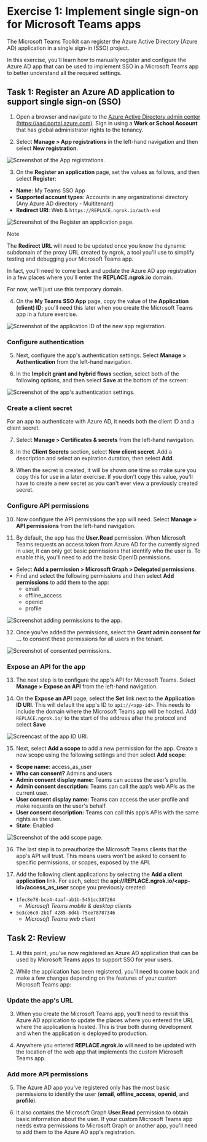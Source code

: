 # Exercise 1: Implement single sign-on for Microsoft Teams apps

The Microsoft Teams Toolkit can register the Azure Active Directory (Azure AD) application in a single sign-in (SSO) project.

In this exercise, you'll learn how to manually register and configure the Azure AD app that can be used to implement SSO in a Microsoft Teams app to better understand all the required settings.

## Task 1: Register an Azure AD application to support single sign-on (SSO)

1. Open a browser and navigate to the [Azure Active Directory admin center (https://aad.portal.azure.com)](https://aad.portal.azure.com). Sign in using a **Work or School Account** that has global administrator rights to the tenancy.

2. Select **Manage > App registrations** in the left-hand navigation and then select **New registration**.

![Screenshot of the App registrations.](../../Linked_Image_Files/4-Teams/sso/03-azure-ad-app-registration-01.png)

3. On the **Register an application** page, set the values as follows, and then select **Register**:

- **Name**: My Teams SSO App
- **Supported account types**: Accounts in any organizational directory (Any Azure AD directory - Multitenant)
- **Redirect URI**: Web & `https://REPLACE.ngrok.io/auth-end`

![Screenshot of the Register an application page.](../../Linked_Image_Files/4-Teams/sso/03-azure-ad-app-registration-02.png)

> [!NOTE]
> The **Redirect URL** will need to be updated once you know the dynamic subdomain of the proxy URL created by ngrok, a tool you'll use to simplify testing and debugging your Microsoft Teams app.
>
> In fact, you'll need to come back and update the Azure AD app registration in a few places where you'll enter the **REPLACE.ngrok.io** domain.
>
> For now, we'll just use this temporary domain.

4. On the **My Teams SSO App** page, copy the value of the **Application (client) ID**; you'll need this later when you create the Microsoft Teams app in a future exercise.

![Screenshot of the application ID of the new app registration.](../../Linked_Image_Files/4-Teams/sso/03-azure-ad-app-registration-03.png)

### Configure authentication

5. Next, configure the app's authentication settings. Select **Manage > Authentication** from the left-hand navigation.

6. In the **Implicit grant and hybrid flows** section, select both of the following options, and then select **Save** at the bottom of the screen:

![Screenshot of the app's authentication settings.](../../Linked_Image_Files/4-Teams/sso/03-azure-ad-app-registration-04.png)

### Create a client secret

For an app to authenticate with Azure AD, it needs both the client ID and a client secret.

7. Select **Manage > Certificates & secrets** from the left-hand navigation.

8. In the **Client Secrets** section, select **New client secret**. Add a description and select an expiration duration, then select **Add**.

9. When the secret is created, it will be shown one time so make sure you copy this for use in a later exercise. If you don't copy this value, you'll have to create a new secret as you can't ever view a previously created secret.

### Configure API permissions

10. Now configure the API permissions the app will need. Select **Manage > API permissions** from the left-hand navigation.

11. By default, the app has the **User.Read** permission. When Microsoft Teams requests an access token from Azure AD for the currently signed in user, it can only get basic permissions that identify who the user is. To enable this, you'll need to add the basic OpenID permissions.

- Select **Add a permission > Microsoft Graph > Delegated permissions**.
- Find and select the following permissions and then select **Add permissions** to add them to the app:
  - email
  - offline_access
  - openid
  - profile

![Screenshot adding permissions to the app.](../../Linked_Image_Files/4-Teams/sso/03-azure-ad-app-registration-05.png)

12. Once you've added the permissions, select the **Grant admin consent for ...** to consent these permissions for all users in the tenant.

![Screenshot of consented permissions.](../../Linked_Image_Files/4-Teams/sso/03-azure-ad-app-registration-06.png)

### Expose an API for the app

13. The next step is to configure the app's API for Microsoft Teams. Select **Manage > Expose an API** from the left-hand navigation.

14. On the **Expose an API** page, select the **Set** link next to the **Application ID URI**. This will default the app's ID to `api://<app-id>`. This needs to include the domain where the Microsoft Teams app will be hosted. Add `REPLACE.ngrok.io/` to the start of the address after the protocol and select **Save**

![Screencast of the app ID URI.](../../Linked_Image_Files/4-Teams/sso/03-azure-ad-app-registration-07.png)

15. Next, select **Add a scope** to add a new permission for the app. Create a new scope using the following settings and then select **Add scope**:

- **Scope name:** access_as_user
- **Who can consent?** Admins and users
- **Admin consent display name:** Teams can access the user’s profile.
- **Admin consent description:** Teams can call the app’s web APIs as the current user.
- **User consent display name:** Teams can access the user profile and make requests on the user's behalf.
- **User consent description:** Teams can call this app’s APIs with the same rights as the user.
- **State**: Enabled

![Screenshot of the add scope page.](../../Linked_Image_Files/4-Teams/sso/03-azure-ad-app-registration-08.png)

16. The last step is to preauthorize the Microsoft Teams clients that the app's API will trust. This means users won't be asked to consent to specific permissions, or scopes, exposed by the API.

17. Add the following client applications by selecting the **Add a client application** link. For each, select the **api://REPLACE.ngrok.io/\<app-id>/access_as_user** scope you previously created:

- `1fec8e78-bce4-4aaf-ab1b-5451cc387264`
  - *Microsoft Teams mobile & desktop clients*
- `5e3ce6c0-2b1f-4285-8d4b-75ee78787346`
  - *Microsoft Teams web client*

## Task 2: Review

1. At this point, you've now registered an Azure AD application that can be used by Microsoft Teams apps to support SSO for your users.

2. While the application has been registered, you'll need to come back and make a few changes depending on the features of your custom Microsoft Teams app:

### Update the app's URL

3. When you create the Microsoft Teams app, you'll need to revisit this Azure AD application to update the places where you entered the URL where the application is hosted. This is true both during development and when the application is deployed to production.

4. Anywhere you entered **REPLACE.ngrok.io** will need to be updated with the location of the web app that implements the custom Microsoft Teams app.

### Add more API permissions

5. The Azure AD app you've registered only has the most basic permissions to identify the user (**email**, **offline_access**, **openid**, and **profile**).

6. It also contains the Microsoft Graph **User.Read** permission to obtain basic information about the user. If your custom Microsoft Teams app needs extra permissions to Microsoft Graph or another app, you'll need to add them to the Azure AD app's registration.
